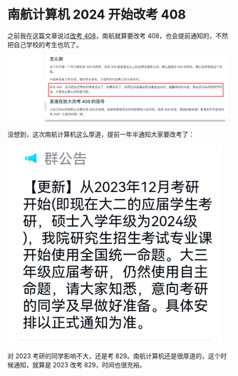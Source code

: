 # 南航计算机 2024 开始改考 408



之前我在这篇文章说过[改考 408](https://gitee.com/wansho/awesome-nuaa-cs-kaoyan/blob/master/%E5%8D%97%E8%88%AA%E8%AE%A1%E7%AE%97%E6%9C%BA%E8%80%83%E7%A0%94%E8%AE%B2%E5%BA%A7/%E4%BA%8C%E5%8D%81%E4%BA%8C%EF%BC%9A%E6%94%B9%E8%80%83%20408%EF%BC%9F.md)，南航就算要改考 408，也会提前通知的，不然把自己学校的考生也坑了。

![image-20220328182730279](assets/image-20220328182730279.png)



没想到，这次南航计算机这么厚道，提前一年半通知大家要改考了：

![image-20220328183128339](assets/image-20220328183128339.png)



对 2023 考研的同学影响不大，还是考 829。南航计算机还是很厚道的，这个时候通知，就算是 2023 改考 829，时间也很充裕。